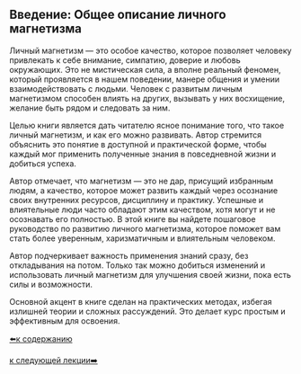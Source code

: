 ## Введение: Общее описание личного магнетизма

Личный магнетизм — это особое качество, которое позволяет человеку привлекать к себе внимание, симпатию, доверие и любовь окружающих. Это не мистическая сила, а вполне реальный феномен, который проявляется в нашем поведении, манере общения и умении взаимодействовать с людьми. Человек с развитым личным магнетизмом способен влиять на других, вызывать у них восхищение, желание быть рядом и следовать за ним.

Целью книги является дать читателю ясное понимание того, что такое личный магнетизм, и как его можно развивать. Автор стремится объяснить это понятие в доступной и практической форме, чтобы каждый мог применить полученные знания в повседневной жизни и добиться успеха.

Автор отмечает, что магнетизм — это не дар, присущий избранным людям, а качество, которое может развить каждый через осознание своих внутренних ресурсов, дисциплину и практику. Успешные и влиятельные люди часто обладают этим качеством, хотя могут и не осознавать его полностью. В этой книге вы найдете пошаговое руководство по развитию личного магнетизма, которое поможет вам стать более уверенным, харизматичным и влиятельным человеком.

Автор подчеркивает важность применения знаний сразу, без откладывания на потом. Только так можно добиться изменений и использовать личный магнетизм для улучшения своей жизни, пока есть силы и возможности.

Основной акцент в книге сделан на практических методах, избегая излишней теории и сложных рассуждений. Это делает курс простым и эффективным для освоения.

 [⬅️к содержанию](README.md)

 [к следующей лекции➡️](2.md)

